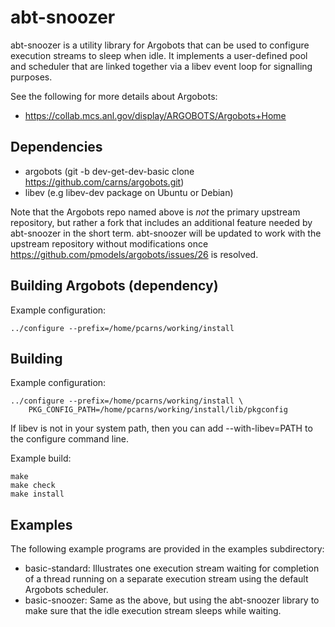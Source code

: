 # abt-snoozer

abt-snoozer is a utility library for Argobots that can be used to configure
execution streams to sleep when idle.  It implements a user-defined pool and
scheduler that are linked together via a libev event loop for signalling
purposes.

See the following for more details about Argobots:

* https://collab.mcs.anl.gov/display/ARGOBOTS/Argobots+Home

##  Dependencies

* argobots (git -b dev-get-dev-basic clone https://github.com/carns/argobots.git)
* libev (e.g libev-dev package on Ubuntu or Debian)

Note that the Argobots repo named above is *not* the primary upstream
repository, but rather a fork that includes an additional feature needed by
abt-snoozer in the short term.  abt-snoozer will be updated to work with the
upstream repository without modifications once
https://github.com/pmodels/argobots/issues/26 is resolved.

## Building Argobots (dependency)

Example configuration:

    ../configure --prefix=/home/pcarns/working/install 

## Building

Example configuration:

    ../configure --prefix=/home/pcarns/working/install \
        PKG_CONFIG_PATH=/home/pcarns/working/install/lib/pkgconfig 

If libev is not in your system path, then you can add --with-libev=PATH to
the configure command line.

Example build:

    make
    make check
    make install

## Examples

The following example programs are provided in the examples subdirectory:

* basic-standard: Illustrates one execution stream waiting for completion of
  a thread running on a separate execution stream using the default Argobots
  scheduler.
* basic-snoozer: Same as the above, but using the abt-snoozer library to
  make sure that the idle execution stream sleeps while waiting.



